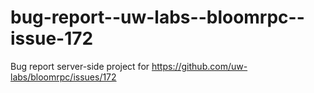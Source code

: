 # bug-report--uw-labs--bloomrpc--issue-172
Bug report server-side project for https://github.com/uw-labs/bloomrpc/issues/172
